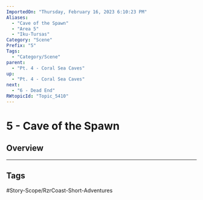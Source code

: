 ```yaml
---
ImportedOn: "Thursday, February 16, 2023 6:10:23 PM"
Aliases:
  - "Cave of the Spawn"
  - "Area 5"
  - "Iku-Tursas"
Category: "Scene"
Prefix: "5"
Tags:
  - "Category/Scene"
parent:
  - "Pt. 4 - Coral Sea Caves"
up:
  - "Pt. 4 - Coral Sea Caves"
next:
  - "6 - Dead End"
RWtopicId: "Topic_5410"
---
```

# 5 - Cave of the Spawn
## Overview

---
## Tags
#Story-Scope/RzrCoast-Short-Adventures

